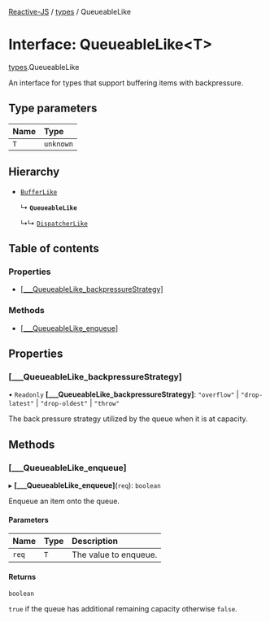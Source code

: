 [Reactive-JS](../README.md) / [types](../modules/types.md) / QueueableLike

# Interface: QueueableLike<T\>

[types](../modules/types.md).QueueableLike

An interface for types that support buffering items with backpressure.

## Type parameters

| Name | Type |
| :------ | :------ |
| `T` | `unknown` |

## Hierarchy

- [`BufferLike`](types.BufferLike.md)

  ↳ **`QueueableLike`**

  ↳↳ [`DispatcherLike`](types.DispatcherLike.md)

## Table of contents

### Properties

- [[\_\_\_QueueableLike\_backpressureStrategy]](types.QueueableLike.md#[___queueablelike_backpressurestrategy])

### Methods

- [[\_\_\_QueueableLike\_enqueue]](types.QueueableLike.md#[___queueablelike_enqueue])

## Properties

### [\_\_\_QueueableLike\_backpressureStrategy]

• `Readonly` **[\_\_\_QueueableLike\_backpressureStrategy]**: ``"overflow"`` \| ``"drop-latest"`` \| ``"drop-oldest"`` \| ``"throw"``

The back pressure strategy utilized by the queue when it is at capacity.

## Methods

### [\_\_\_QueueableLike\_enqueue]

▸ **[___QueueableLike_enqueue]**(`req`): `boolean`

Enqueue an item onto the queue.

#### Parameters

| Name | Type | Description |
| :------ | :------ | :------ |
| `req` | `T` | The value to enqueue. |

#### Returns

`boolean`

`true` if the queue has additional remaining capacity otherwise `false`.
